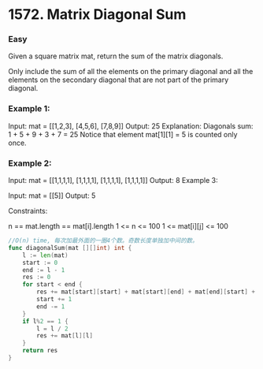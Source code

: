 # 1572. Matrix Diagonal Sum

### Easy

Given a square matrix mat, return the sum of the matrix diagonals.

Only include the sum of all the elements on the primary diagonal and all the elements on the secondary diagonal that are not part of the primary diagonal.

### Example 1:

Input: mat = [[1,2,3],
              [4,5,6],
              [7,8,9]]
Output: 25
Explanation: Diagonals sum: 1 + 5 + 9 + 3 + 7 = 25
Notice that element mat[1][1] = 5 is counted only once.

### Example 2:

Input: mat = [[1,1,1,1],
              [1,1,1,1],
              [1,1,1,1],
              [1,1,1,1]]
Output: 8
Example 3:

Input: mat = [[5]]
Output: 5

Constraints:

n == mat.length == mat[i].length
1 <= n <= 100
1 <= mat[i][j] <= 100

```go
//O(n) time, 每次加最外面的一圈4个数。奇数长度单独加中间的数。
func diagonalSum(mat [][]int) int {
    l := len(mat)
    start := 0
    end := l - 1
    res := 0
    for start < end {
        res += mat[start][start] + mat[start][end] + mat[end][start] + mat[end][end]
        start += 1
        end -= 1
    }
    if l%2 == 1 {
        l = l / 2
        res += mat[l][l]
    }
    return res
}
```